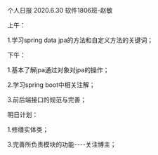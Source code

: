 个人日报   2020.6.30     软件1806班-赵敏

上午：

1.学习spring data jpa的方法和自定义方法的关键词；

下午：

1.基本了解jpa通过对象对jpa的操作；

2.学习spring boot中相关注解；

3.前后端接口的规范与完善；

明日计划：

1.修缮实体类；

3.完善所负责模块的功能----关注博主；
